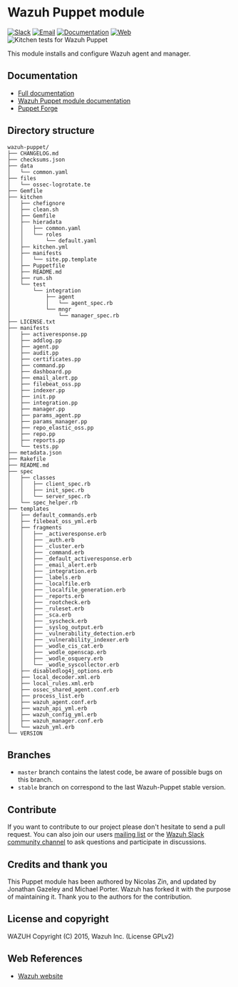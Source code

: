# Wazuh Puppet module

[![Slack](https://img.shields.io/badge/slack-join-blue.svg)](https://wazuh.com/community/join-us-on-slack/)
[![Email](https://img.shields.io/badge/email-join-blue.svg)](https://groups.google.com/forum/#!forum/wazuh)
[![Documentation](https://img.shields.io/badge/docs-view-green.svg)](https://documentation.wazuh.com)
[![Web](https://img.shields.io/badge/web-view-green.svg)](https://wazuh.com)
![Kitchen tests for Wazuh Puppet](https://github.com/wazuh/wazuh-puppet/workflows/Kitchen%20tests%20for%20Wazuh%20Puppet/badge.svg)

This module installs and configure Wazuh agent and manager.

## Documentation

* [Full documentation](http://documentation.wazuh.com)
* [Wazuh Puppet module documentation](https://documentation.wazuh.com/current/deploying-with-puppet/index.html)
* [Puppet Forge](https://forge.puppetlabs.com/wazuh/wazuh)

## Directory structure

    wazuh-puppet/
    ├── CHANGELOG.md
    ├── checksums.json
    ├── data
    │   └── common.yaml
    ├── files
    │   └── ossec-logrotate.te
    ├── Gemfile
    ├── kitchen
    │   ├── chefignore
    │   ├── clean.sh
    │   ├── Gemfile
    │   ├── hieradata
    │   │   ├── common.yaml
    │   │   └── roles
    │   │       └── default.yaml
    │   ├── kitchen.yml
    │   ├── manifests
    │   │   └── site.pp.template
    │   ├── Puppetfile
    │   ├── README.md
    │   ├── run.sh
    │   └── test
    │       └── integration
    │           ├── agent
    │           │   └── agent_spec.rb
    │           └── mngr
    │               └── manager_spec.rb
    ├── LICENSE.txt
    ├── manifests
    │   ├── activeresponse.pp
    │   ├── addlog.pp
    │   ├── agent.pp
    │   ├── audit.pp
    │   ├── certificates.pp
    │   ├── command.pp
    │   ├── dashboard.pp
    │   ├── email_alert.pp
    │   ├── filebeat_oss.pp
    │   ├── indexer.pp
    │   ├── init.pp
    │   ├── integration.pp
    │   ├── manager.pp
    │   ├── params_agent.pp
    │   ├── params_manager.pp
    │   ├── repo_elastic_oss.pp
    │   ├── repo.pp
    │   ├── reports.pp
    │   └── tests.pp
    ├── metadata.json
    ├── Rakefile
    ├── README.md
    ├── spec
    │   ├── classes
    │   │   ├── client_spec.rb
    │   │   ├── init_spec.rb
    │   │   └── server_spec.rb
    │   └── spec_helper.rb
    ├── templates
    │   ├── default_commands.erb
    │   ├── filebeat_oss_yml.erb
    │   ├── fragments
    │   │   ├── _activeresponse.erb
    │   │   ├── _auth.erb
    │   │   ├── _cluster.erb
    │   │   ├── _command.erb
    │   │   ├── _default_activeresponse.erb
    │   │   ├── _email_alert.erb
    │   │   ├── _integration.erb
    │   │   ├── _labels.erb
    │   │   ├── _localfile.erb
    │   │   ├── _localfile_generation.erb
    │   │   ├── _reports.erb
    │   │   ├── _rootcheck.erb
    │   │   ├── _ruleset.erb
    │   │   ├── _sca.erb
    │   │   ├── _syscheck.erb
    │   │   ├── _syslog_output.erb
    │   │   ├── _vulnerability_detection.erb
    │   │   ├── _vulnerability_indexer.erb
    │   │   ├── _wodle_cis_cat.erb
    │   │   ├── _wodle_openscap.erb
    │   │   ├── _wodle_osquery.erb
    │   │   └── _wodle_syscollector.erb
    │   ├── disabledlog4j_options.erb
    │   ├── local_decoder.xml.erb
    │   ├── local_rules.xml.erb
    │   ├── ossec_shared_agent.conf.erb
    │   ├── process_list.erb
    │   ├── wazuh_agent.conf.erb
    │   ├── wazuh_api_yml.erb
    │   ├── wazuh_config_yml.erb
    │   ├── wazuh_manager.conf.erb
    │   └── wazuh_yml.erb
    └── VERSION

## Branches

* `master` branch contains the latest code, be aware of possible bugs on this branch.
* `stable` branch on correspond to the last Wazuh-Puppet stable version.

## Contribute

If you want to contribute to our project please don't hesitate to send a pull request. You can also join our users [mailing list](https://groups.google.com/d/forum/wazuh) or the [Wazuh Slack community channel](https://wazuh.com/community/join-us-on-slack/) to ask questions and participate in discussions.

## Credits and thank you

This Puppet module has been authored by Nicolas Zin, and updated by Jonathan Gazeley and Michael Porter. Wazuh has forked it with the purpose of maintaining it. Thank you to the authors for the contribution.

## License and copyright

WAZUH
Copyright (C) 2015, Wazuh Inc.  (License GPLv2)

## Web References

* [Wazuh website](http://wazuh.com)
